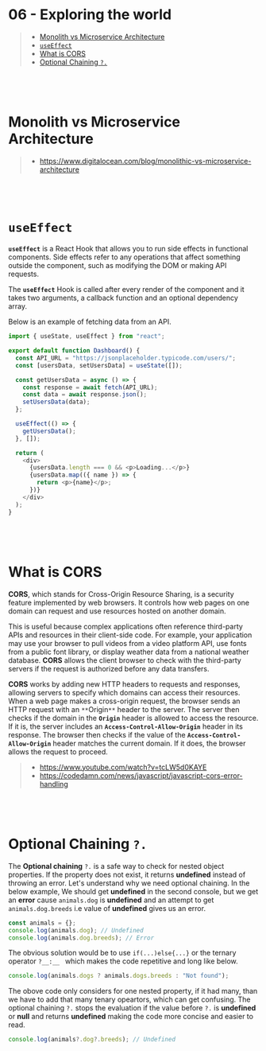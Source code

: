 # 06 - Exploring the world

> - [Monolith vs Microservice Architecture](#monolith-vs-microservice-architecture)
> - [`useEffect`](#useeffect)
> - [What is CORS](#what-is-cors)
> - [Optional Chaining `?.`](#optional-chaining-)

#

<br>

# Monolith vs Microservice Architecture

> - https://www.digitalocean.com/blog/monolithic-vs-microservice-architecture

#

<br>

# `useEffect`

**`useEffect`** is a React Hook that allows you to run side effects in functional components. Side effects refer to any operations that affect something outside the component, such as modifying the DOM or making API requests.

The **`useEffect`** Hook is called after every render of the component and it takes two arguments, a callback function and an optional dependency array.

Below is an example of fetching data from an API.

```js
import { useState, useEffect } from "react";

export default function Dashboard() {
  const API_URL = "https://jsonplaceholder.typicode.com/users/";
  const [usersData, setUsersData] = useState([]);

  const getUsersData = async () => {
    const response = await fetch(API_URL);
    const data = await response.json();
    setUsersData(data);
  };

  useEffect(() => {
    getUsersData();
  }, []);

  return (
    <div>
      {usersData.length === 0 && <p>Loading...</p>}
      {usersData.map(({ name }) => {
        return <p>{name}</p>;
      })}
    </div>
  );
}
```

#

<br>

# What is CORS

**CORS**, which stands for Cross-Origin Resource Sharing, is a security feature implemented by web browsers. It controls how web pages on one domain can request and use resources hosted on another domain.

This is useful because complex applications often reference third-party APIs and resources in their client-side code. For example, your application may use your browser to pull videos from a video platform API, use fonts from a public font library, or display weather data from a national weather database. **CORS** allows the client browser to check with the third-party servers if the request is authorized before any data transfers.

**CORS** works by adding new HTTP headers to requests and responses, allowing servers to specify which domains can access their resources. When a web page makes a cross-origin request, the browser sends an HTTP request with an `**`Origin`**` header to the server. The server then checks if the domain in the **`Origin`** header is allowed to access the resource. If it is, the server includes an **`Access-Control-Allow-Origin`** header in its response. The browser then checks if the value of the **`Access-Control-Allow-Origin`** header matches the current domain. If it does, the browser allows the request to proceed.

> - https://www.youtube.com/watch?v=tcLW5d0KAYE
> - https://codedamn.com/news/javascript/javascript-cors-error-handling

#

<br>

# Optional Chaining `?.`

The **Optional chaining** `?.` is a safe way to check for nested object properties. If the property does not exist, it returns **undefined** instead of throwing an error. Let's understand why we need optional chaining.
In the below example, We should get **undefined** in the second console, but we get an **error** cause `animals.dog` is **undefined** and an attempt to get `animals.dog.breeds` i.e value of **undefined** gives us an error.

```js
const animals = {};
console.log(animals.dog); // Undefined
console.log(animals.dog.breeds); // Error
```

The obvious solution would be to use `if(...)else{...}` or the ternary operator `?__:__ ` which makes the code repetitive and long like below.

```js
console.log(animals.dogs ? animals.dogs.breeds : "Not found");
```

The obove code only considers for one nested property, if it had many, than we have to add that many tenary opeartors, which can get confusing. The optional chaining `?.` stops the evaluation if the value before `?.` is **undefined** or **null** and returns **undefined** making the code more concise and easier to read.

```js
console.log(animals?.dog?.breeds); // Undefined
```

#

<br>
